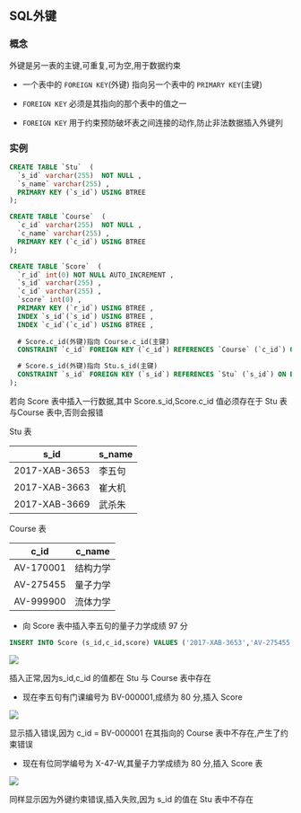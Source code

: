 <!--
 * @Description: 
 * @Version: 1.0
 * @Author: DaLao
 * @Email: dalao_li@163.com
 * @Date: 2021-01-16 17:59:35
 * @LastEditors: DaLao
 * @LastEditTime: 2022-05-15 21:51:32
-->

## SQL外键


### 概念


外键是另一表的主键,可重复,可为空,用于数据约束

- 一个表中的 `FOREIGN KEY`(外键) 指向另一个表中的 `PRIMARY KEY`(主键)

- `FOREIGN KEY` 必须是其指向的那个表中的值之一

- `FOREIGN KEY` 用于约束预防破坏表之间连接的动作,防止非法数据插入外键列



### 实例


```sql
CREATE TABLE `Stu`  (
  `s_id` varchar(255)  NOT NULL ,
  `s_name` varchar(255) ,
  PRIMARY KEY (`s_id`) USING BTREE
);

CREATE TABLE `Course`  (
  `c_id` varchar(255)  NOT NULL ,
  `c_name` varchar(255) ,
  PRIMARY KEY (`c_id`) USING BTREE
);

CREATE TABLE `Score`  (
  `r_id` int(0) NOT NULL AUTO_INCREMENT ,
  `s_id` varchar(255) ,
  `c_id` varchar(255) ,
  `score` int(0) ,
  PRIMARY KEY (`r_id`) USING BTREE ,
  INDEX `s_id`(`s_id`) USING BTREE ,
  INDEX `c_id`(`c_id`) USING BTREE ,
  
  # Score.c_id(外键)指向 Course.c_id(主键)
  CONSTRAINT `c_id` FOREIGN KEY (`c_id`) REFERENCES `Course` (`c_id`) ON DELETE RESTRICT ON UPDATE RESTRICT,

  # Score.s_id(外键)指向 Stu.s_id(主键)
  CONSTRAINT `s_id` FOREIGN KEY (`s_id`) REFERENCES `Stu` (`s_id`) ON DELETE RESTRICT ON UPDATE RESTRICT
);
```

若向 Score 表中插入一行数据,其中 Score.s_id,Score.c_id 值必须存在于 Stu 表与Course 表中,否则会报错

Stu 表

| s_id          | s_name |
| ------------- | ------ |
| 2017-XAB-3653 | 李五句 |
| 2017-XAB-3663 | 崔大机 |
| 2017-XAB-3669 | 武杀朱 |

Course 表

| c_id      | c_name   |
| --------- | -------- |
| AV-170001 | 结构力学 |
| AV-275455 | 量子力学 |
| AV-999900 | 流体力学 |

- 向 Score 表中插入李五句的量子力学成绩 97 分

```sql
INSERT INTO Score (s_id,c_id,score) VALUES ('2017-XAB-3653','AV-275455',97);
```

![](https://cdn.hurra.ltd/img/20201005170211.png)

插入正常,因为s_id,c_id 的值都在 Stu 与 Course 表中存在

- 现在李五句有门课编号为 BV-000001,成绩为 80 分,插入 Score 

![](https://cdn.hurra.ltd/img/20201005170512.png)

显示插入错误,因为 c_id = BV-000001 在其指向的 Course 表中不存在,产生了约束错误


- 现在有位同学编号为 X-47-W,其量子力学成绩为 80 分,插入 Score 表

![](https://cdn.hurra.ltd/img/20201005170843.png)

同样显示因为外键约束错误,插入失败,因为 s_id 的值在 Stu 表中不存在